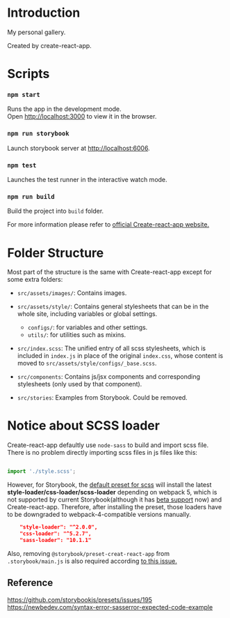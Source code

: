 # Introduction

My personal gallery.

Created by create-react-app.

# Scripts

### `npm start`

Runs the app in the development mode.\
Open [http://localhost:3000](http://localhost:3000) to view it in the browser.

### `npm run storybook`

Launch storybook server at [http://localhost:6006](http://localhost:6006).

### `npm test`

Launches the test runner in the interactive watch mode.

### `npm run build`

Build the project into `build` folder.

For more information please refer to [official Create-react-app website.](https://create-react-app.dev/docs/available-scripts)


# Folder Structure

Most part of the structure is the same with Create-react-app except for some extra folders:

- `src/assets/images/`: Contains images.

- `src/assets/style/`: Contains general stylesheets that can be in the whole site, including variables or global settings.
    - `configs/`: for variables and other settings.
    - `utils/`: for utilities such as mixins.

- `src/index.scss`: The unified entry of all scss stylesheets, which is included in `index.js` in place of the original `index.css`, whose content is moved to `src/assets/style/configs/_base.scss`.

- `src/components`: Contains js/jsx components and corresponding stylesheets (only used by that component).

- `src/stories`: Examples from Storybook. Could be removed.


# Notice about SCSS loader

Create-react-app defaultly use `node-sass` to build and import scss file. There is no problem directly importing scss files in js files like this:

``` js

import './style.scss';

```

However, for Storybook, the [default preset for scss](https://storybook.js.org/docs/react/addons/install-addons#using-preset-addons) will install the latest **style-loader/css-loader/scss-loader** depending on webpack 5, which is not supported by current Storybook(although it has [beta support](https://gist.github.com/shilman/8856ea1786dcd247139b47b270912324) now) and Create-react-app. Therefore, after installing the preset, those loaders have to be downgraded to webpack-4-compatible versions manually.

``` json
    "style-loader": "^2.0.0",
    "css-loader": "^5.2.7",
    "sass-loader": "10.1.1"
```

Also, removing `@storybook/preset-creat-react-app` from `.storybook/main.js` is also required according [to this issue.](https://github.com/storybookjs/presets/issues/195)


## Reference

https://github.com/storybookjs/presets/issues/195
https://newbedev.com/syntax-error-sasserror-expected-code-example
